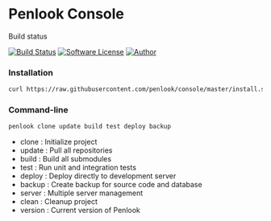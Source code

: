 # Penlook Console

Build status

[![Build Status](https://travis-ci.org/penlook/service.svg?branch=master)](https://travis-ci.org/penlook/service) [![Software License](https://img.shields.io/badge/license-MIT-blue.svg?style=flat)](LICENSE.md) [![Author](http://img.shields.io/badge/author-penlook-red.svg?style=flat)](https://github.com/penlook)

### Installation
```bash
curl https://raw.githubusercontent.com/penlook/console/master/install.sh | bash
```

### Command-line

```bash
penlook clone update build test deploy backup
```

+ clone   : Initialize project
+ update  : Pull all repositories
+ build   : Build all submodules
+ test    : Run unit and integration tests
+ deploy  : Deploy directly to development server
+ backup  : Create backup for source code and database
+ server  : Multiple server management
+ clean   : Cleanup project
+ version : Current version of Penlook

